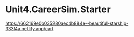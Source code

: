 # Unit4.CareerSim.Starter


https://662169e0b035280aec4b884e--beautiful-starship-333f4a.netlify.app/cart
